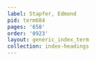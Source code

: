 ```yaml
---
label: Stapfer, Edmond
pid: term684
pages: '658'
order: '0923'
layout: generic_index_term
collection: index-headings
---
```


